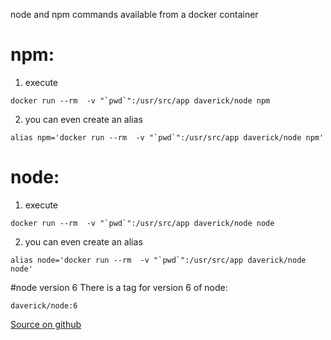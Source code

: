 node and npm commands available from a docker container

# npm:
1. execute
```
docker run --rm  -v "`pwd`":/usr/src/app daverick/node npm
```
2. you can even create an alias
```
alias npm='docker run --rm  -v "`pwd`":/usr/src/app daverick/node npm'
```

# node:
1. execute
```
docker run --rm  -v "`pwd`":/usr/src/app daverick/node node
```
2. you can even create an alias
```
alias node='docker run --rm  -v "`pwd`":/usr/src/app daverick/node node'
```

#node version 6
There is a tag for version 6 of node:
```
daverick/node:6
```

[Source on github](https://github.com/daverick/emporda)
